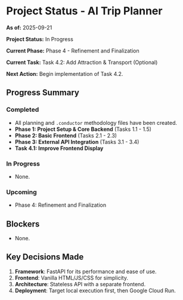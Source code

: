 # Project Status - AI Trip Planner

**As of:** 2025-09-21

**Project Status:** In Progress

**Current Phase:** Phase 4 - Refinement and Finalization

**Current Task:** Task 4.2: Add Attraction & Transport (Optional)

**Next Action:** Begin implementation of Task 4.2.

## Progress Summary

### Completed
- All planning and `.conductor` methodology files have been created.
- **Phase 1: Project Setup & Core Backend** (Tasks 1.1 - 1.5)
- **Phase 2: Basic Frontend** (Tasks 2.1 - 2.3)
- **Phase 3: External API Integration** (Tasks 3.1 - 3.4)
- **Task 4.1: Improve Frontend Display**

### In Progress
- None.

### Upcoming
- Phase 4: Refinement and Finalization

## Blockers
- None.

## Key Decisions Made
1. **Framework**: FastAPI for its performance and ease of use.
2. **Frontend**: Vanilla HTML/JS/CSS for simplicity.
3. **Architecture**: Stateless API with a separate frontend.
4. **Deployment**: Target local execution first, then Google Cloud Run.
